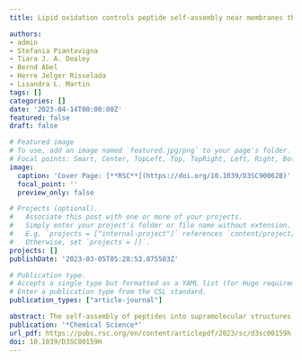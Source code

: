 ```yaml
---
title: Lipid oxidation controls peptide self-assembly near membranes through a surface attraction mechanism

authors:
- admin
- Stefania Piantavigna
- Tiara J. A. Dealey
- Bernd Abel
- Herre Jelger Risselada
- Lisandra L. Martin
tags: []
categories: []
date: '2023-04-14T00:00:00Z'
featured: false
draft: false

# Featured image
# To use, add an image named `featured.jpg/png` to your page's folder.
# Focal points: Smart, Center, TopLeft, Top, TopRight, Left, Right, BottomLeft, Bottom, BottomRight.
image:
  caption: 'Cover Page: [**RSC**](https://doi.org/10.1039/D3SC90062B)'
  focal_point: ''
  preview_only: false

# Projects (optional).
#   Associate this post with one or more of your projects.
#   Simply enter your project's folder or file name without extension.
#   E.g. `projects = ["internal-project"]` references `content/project/deep-learning/index.md`.
#   Otherwise, set `projects = []`.
projects: []
publishDate: '2023-03-05T05:28:53.875503Z'

# Publication type.
# Accepts a single type but formatted as a YAML list (for Hugo requirements).
# Enter a publication type from the CSL standard.
publication_types: ["article-journal"]

abstract: The self-assembly of peptides into supramolecular structures has been linked to neurodegenerative diseases but has also been observed in functional roles. Peptides are physiologically exposed to crowded environments of biomacromolecules, and particularly cellular membrane lipids. Previous research has shown that membranes can both accelerate and inhibit peptide self-assembly. Here, we studied the impact of membrane models that mimic cellular oxidative stress and compared this to mammalian and bacterial membranes. Using molecular dynamics simulations and experiments, we propose a model that explains how changes in peptide-membrane binding, electrostatics, and peptide secondary structure stabilization determine the nature of peptide self-assembly. We explored the influence of zwitterionic (POPC), anionic (POPG) and oxidized (PazePC) phospholipids, as well as cholesterol, and mixtures thereof, on the self-assembly kinetics of the amyloid β (1–40) peptide (Aβ<sub>40</sub>), linked to Alzheimer's disease, and the amyloid-forming antimicrobial peptide uperin 3.5 (U3.5). We show that the presence of an oxidized lipid had similar effects on peptide self-assembly as the bacterial mimetic membrane. While Aβ<sub>40</sub> fibril formation was accelerated, U3.5 aggregation was inhibited by the same lipids at the same peptide-to-lipid ratio. We attribute these findings and peptide-specific effects to differences in peptide-membrane adsorption with U3.5 being more strongly bound to the membrane surface and stabilized in an α-helical conformation compared to Aβ<sub>40</sub>. Different peptide-to-lipid ratios resulted in different effects. We found that electrostatic interactions are a primary driving force for peptide-membrane interaction, enabling us to propose a model for predicting how cellular changes might impact peptide self-assembly in vivo.
publication: '*Chemical Science*'
url_pdf: https://pubs.rsc.org/en/content/articlepdf/2023/sc/d3sc00159h
doi: 10.1039/D3SC00159H
---
```

